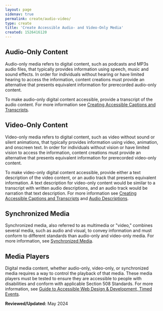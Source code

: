 ```yaml
---
layout: page
sidenav: true
permalink: create/audio-video/
type: create
title: 'Create Accessible Audio- and Video-Only Media'
created: 1526416120
---
```

## Audio-Only Content
Audio-only media refers to digital content, such as podcasts and MP3s audio files, that typically provides information using speech, music and sound effects. In order for individuals without hearing or have limited hearing to access the information, content creations must provide an alternative that presents equivalent information for prerecorded audio-only content.

To make audio-only digital content accessible, provide a transcript of the audio content. For more information see [Creating Accessible Captions and Transcripts]({{site.baseurl}}/create/captions-transcripts/).


## Video-Only Content
Video-only media refers to digital content, such as video without sound or silent animations, that typically provides information using video, animation, and onscreen text. In order for individuals without vision or have limited vision to access the information, content creations must provide an alternative that presents equivalent information for prerecorded video-only content.

To make video-only digital content accessible, provide either a text description of the video content, or an audio track that presents equivalent information. A text description for video-only content would be similar to a transcript with written audio descriptions, and an audio track would be narration that text description. For more information see [Creating Accessible Captions and Transcripts]({{site.baseurl}}/create/captions-transcripts/) and [Audio Descriptions]({{site.baseurl}}/create/synchronized-media/#audio-description).

## Synchronized Media
Synchronized media, also referred to as multimedia or "video," combines several media, such as audio and visual, to convey information and must conform to different standards than audio-only and video-only media. For more information, see [Synchronized Media]({{site.baseurl}}/create/synchronized-media/).

## Media Players
Digital media content, whether audio-only, video-only, or synchronized media requires a way to control the playback of that media. These media players must be tested to ensure they are accessible to people with disabilities and conform with applicable Section 508 Standards. For more information, see [Guide to Accessible Web Design & Development, Timed Events]({{site.baseurl}}/content/guide-accessible-web-design-development/#timed_events}}).

**Reviewed/Updated:** May 2024

 [1]: #social-media
 [2]: https://www.access-board.gov/guidelines-and-standards/communications-and-it/about-the-ict-refresh/final-rule/text-of-the-standards-and-guidelines
 [10]: {{site.baseurl}}/create